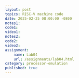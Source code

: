 ```yaml
---
layout: post
topics: RISC-V machine code
date: 2025-02-25 08:00:00 -0800
notes1: 
code1: 
video1: 
notes2: 
code2: 
video2: 
assignment:
    name: Lab04
    url: /assignments/lab04.html
category: processor-emulation
published: true
---
```

